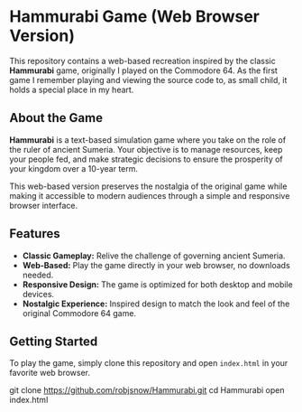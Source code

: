 # Hammurabi Game (Web Browser Version)

This repository contains a web-based recreation inspired by the classic **Hammurabi** game, originally I played on the Commodore 64. As the first game I remember playing and viewing the source code to, as small child, it holds a special place in my heart.

## About the Game

**Hammurabi** is a text-based simulation game where you take on the role of the ruler of ancient Sumeria. Your objective is to manage resources, keep your people fed, and make strategic decisions to ensure the prosperity of your kingdom over a 10-year term.

This web-based version preserves the nostalgia of the original game while making it accessible to modern audiences through a simple and responsive browser interface.

## Features

- **Classic Gameplay:** Relive the challenge of governing ancient Sumeria.
- **Web-Based:** Play the game directly in your web browser, no downloads needed.
- **Responsive Design:** The game is optimized for both desktop and mobile devices.
- **Nostalgic Experience:** Inspired design to match the look and feel of the original Commodore 64 game.

## Getting Started

To play the game, simply clone this repository and open `index.html` in your favorite web browser.

git clone https://github.com/robjsnow/Hammurabi.git
cd Hammurabi
open index.html
